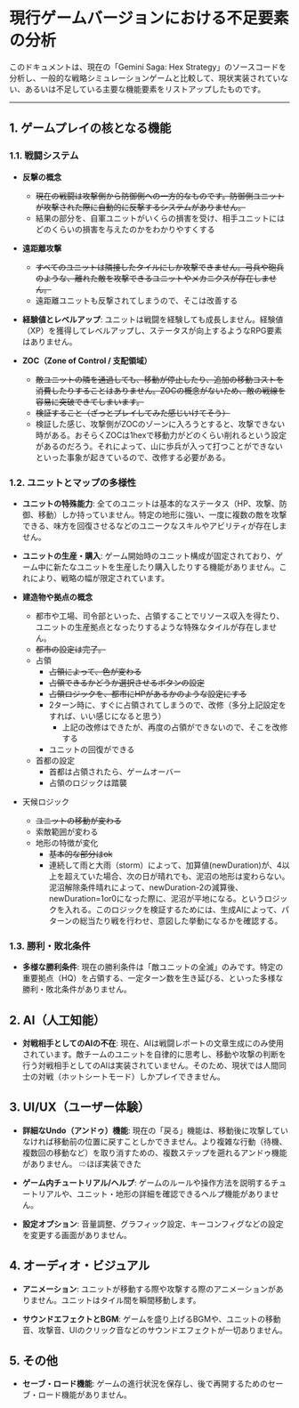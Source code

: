 # 現行ゲームバージョンにおける不足要素の分析

このドキュメントは、現在の「Gemini Saga: Hex Strategy」のソースコードを分析し、一般的な戦略シミュレーションゲームと比較して、現状実装されていない、あるいは不足している主要な機能要素をリストアップしたものです。

---

## 1. ゲームプレイの核となる機能

### 1.1. 戦闘システム

-   **反撃の概念**
    - ~~現在の戦闘は攻撃側から防御側への一方的なものです。防御側ユニットが攻撃された際に自動的に反撃するシステムがありません。~~
    - 結果の部分を、自軍ユニットがいくらの損害を受け、相手ユニットにはどのくらいの損害を与えたのかをわかりやすくする

-   **遠距離攻撃**
    - ~~すべてのユニットは隣接したタイルにしか攻撃できません。弓兵や砲兵のような、離れた敵を攻撃できるユニットやメカニクスが存在しません。~~
    - 遠距離ユニットも反撃されてしまうので、そこは改善する

-   **経験値とレベルアップ**: ユニットは戦闘を経験しても成長しません。経験値（XP）を獲得してレベルアップし、ステータスが向上するようなRPG要素はありません。

-   **ZOC（Zone of Control / 支配領域）**
    - ~~敵ユニットの隣を通過しても、移動が停止したり、追加の移動コストを消費したりすることはありません。ZOCの概念がないため、敵の戦線を容易に突破できてしまいます。~~
    - ~~検証すること（ざっとプレイしてみた感じいけてそう）~~
    - 検証した感じ、攻撃側がZOCのゾーンに入ろうとすると、攻撃できない時がある。おそらくZOCは1hexで移動力がどのくらい削れるという設定があるのだろう。それによって、山に歩兵が入って打つことができないといった事象が起きているので、改修する必要がある。

### 1.2. ユニットとマップの多様性

-   **ユニットの特殊能力**: 全てのユニットは基本的なステータス（HP、攻撃、防御、移動）しか持っていません。特定の地形に強い、一度に複数の敵を攻撃できる、味方を回復させるなどのユニークなスキルやアビリティが存在しません。

-   **ユニットの生産・購入**: ゲーム開始時のユニット構成が固定されており、ゲーム中に新たなユニットを生産したり購入したりする機能がありません。これにより、戦略の幅が限定されています。

-   **建造物や拠点の概念**
    - 都市や工場、司令部といった、占領することでリソース収入を得たり、ユニットの生産拠点となったりするような特殊なタイルが存在しません。
    - ~~都市の設定は完了。~~
    - 占領
        - ~~占領によって、色が変わる~~
        - ~~占領できるかどうか選択させるボタンの設定~~
        - ~~占領ロジックを、都市にHPがあるかのような設定にする~~
        - 2ターン時に、すぐに占領されてしまうので、改修（多分上記設定をすれば、いい感じになると思う）
            - 上記の改修はできたが、再度の占領ができないので、そこを改修する
        - ユニットの回復ができる
    - 首都の設定
        - 首都は占領されたら、ゲームオーバー
        - 占領のロジックは踏襲

- 天候ロジック
    - ~~ユニットの移動が変わる~~
    - 索敵範囲が変わる
    - 地形の特徴が変化
        - ~~基本的な部分はok~~
        - 連続して雨と大雨（storm）によって、加算値(newDuration)が、4以上を超えていた場合、次の日が晴れでも、泥沼の地形は変わらない。泥沼解除条件晴れによって、newDuration-2の減算後、newDuration=1or0になった際に、泥沼が平地になる。というロジックを入れる。このロジックを検証するためには、生成AIによって、パターンの総当たり戦を行わせ、意図した挙動になるかを確認する。

### 1.3. 勝利・敗北条件

-   **多様な勝利条件**: 現在の勝利条件は「敵ユニットの全滅」のみです。特定の重要拠点（HQ）を占領する、一定ターン数を生き延びる、といった多様な勝利・敗北条件がありません。

## 2. AI（人工知能）

-   **対戦相手としてのAIの不在**: 現在、AIは戦闘レポートの文章生成にのみ使用されています。敵チームのユニットを自律的に思考し、移動や攻撃の判断を行う対戦相手としてのAIは実装されていません。そのため、現状では人間同士の対戦（ホットシートモード）しかプレイできません。

## 3. UI/UX（ユーザー体験）

-   **詳細なUndo（アンドゥ）機能**: 現在の「戻る」機能は、移動後に攻撃していなければ移動前の位置に戻すことしかできません。より複雑な行動（待機、複数回の移動など）を取り消すための、複数ステップを遡れるアンドゥ機能がありません。
⇨ほぼ実装できた

-   **ゲーム内チュートリアル/ヘルプ**: ゲームのルールや操作方法を説明するチュートリアルや、ユニット・地形の詳細を確認できるヘルプ機能がありません。

-   **設定オプション**: 音量調整、グラフィック設定、キーコンフィグなどの設定を変更する画面がありません。

## 4. オーディオ・ビジュアル

-   **アニメーション**: ユニットが移動する際や攻撃する際のアニメーションがありません。ユニットはタイル間を瞬間移動します。

-   **サウンドエフェクトとBGM**: ゲームを盛り上げるBGMや、ユニットの移動音、攻撃音、UIのクリック音などのサウンドエフェクトが一切ありません。

## 5. その他

-   **セーブ・ロード機能**: ゲームの進行状況を保存し、後で再開するためのセーブ・ロード機能がありません。



